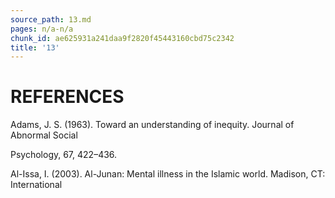 ```yaml
---
source_path: 13.md
pages: n/a-n/a
chunk_id: ae625931a241daa9f2820f45443160cbd75c2342
title: '13'
---
```

# REFERENCES

Adams, J. S. (1963). Toward an understanding of inequity. Journal of Abnormal Social

Psychology, 67, 422–436.

Al-Issa, I. (2003). Al-Junan: Mental illness in the Islamic world. Madison, CT: International
